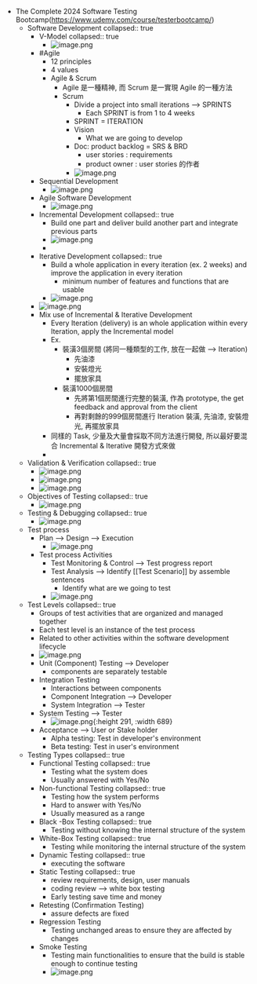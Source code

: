 - The Complete 2024 Software Testing Bootcamp(https://www.udemy.com/course/testerbootcamp/)
	- Software Development
	  collapsed:: true
		- V-Model
		  collapsed:: true
			- ![image.png](../assets/image_1715146620863_0.png)
		- #Agile
			- 12 principles
			- 4 values
			- Agile & Scrum
				- Agile 是一種精神, 而 Scrum 是一實現 Agile 的一種方法
				- Scrum
					- Divide a project into small iterations --> SPRINTS
						- Each  SPRINT is  from 1 to 4 weeks
					- SPRINT = ITERATION
					- Vision
						- What we are going to develop
					- Doc: product backlog = SRS & BRD
						- user stories : requirements
						- product owner : user stories 的作者
					- ![image.png](../assets/image_1715147304060_0.png)
		- Sequential Development
			- ![image.png](../assets/image_1715147799514_0.png)
		- Agile Software Development
			- ![image.png](../assets/image_1715147870504_0.png)
		- Incremental Development
		  collapsed:: true
			- Build one part and deliver build another part and integrate previous parts
			- ![image.png](../assets/image_1715138633972_0.png)
			-
		- Iterative Development
		  collapsed:: true
			- Build a whole application in every iteration (ex. 2 weeks) and improve the application in every iteration
				- minimum number of features and functions that are usable
			- ![image.png](../assets/image_1715138619883_0.png)
		- ![image.png](../assets/image_1715138867066_0.png)
		- Mix use of Incremental & Iterative Development
			- Every Iteration (delivery) is an whole application within every Iteration, apply the Incremental model
			- Ex.
				- 裝潢3個房間 (將同一種類型的工作, 放在一起做 --> Iteration)
					- 先油漆
					- 安裝燈光
					- 擺放家具
				- 裝潢1000個房間
					- 先將第1個房間進行完整的裝潢, 作為 prototype, the get feedback and approval from the client
					- 再對剩餘的999個房間進行 Iteration 裝潢, 先油漆, 安裝燈光, 再擺放家具
			- 同樣的 Task, 少量及大量會採取不同方法進行開發, 所以最好要混合 Incremental & Iterative 開發方式來做
			-
	- Validation & Verification
	  collapsed:: true
		- ![image.png](../assets/image_1715309692813_0.png)
		- ![image.png](../assets/image_1715309743408_0.png)
		- ![image.png](../assets/image_1715309791866_0.png)
	- Objectives of Testing
	  collapsed:: true
		- ![image.png](../assets/image_1715310148716_0.png)
	- Testing & Debugging
	  collapsed:: true
		- ![image.png](../assets/image_1715310490590_0.png)
	- Test process
		- Plan --> Design --> Execution
			- ![image.png](../assets/image_1715310843676_0.png)
		- Test process Activities
			- Test Monitoring & Control --> Test progress report
			- Test Analysis --> Identify [[Test Scenario]] by assemble sentences
				- Identify what are we going to test
			- ![image.png](../assets/image_1715310890202_0.png)
	- Test Levels
	  collapsed:: true
		- Groups of test activities that are organized and managed together
		- Each test level is an instance of the test process
		- Related to other activities within the software development lifecycle
		- ![image.png](../assets/image_1715311933234_0.png)
		- Unit (Component) Testing --> Developer
			- components are separately testable
		- Integration Testing
			- Interactions between components
			- Component Integration --> Developer
			- System Integration --> Tester
		- System Testing --> Tester
			- ![image.png](../assets/image_1715312302820_0.png){:height 291, :width 689}
		- Acceptance --> User or Stake holder
			- Alpha testing: Test in developer's environment
			- Beta testing: Test in user's environment
	- Testing Types
	  collapsed:: true
		- Functional Testing
		  collapsed:: true
			- Testing what the system does
			- Usually answered with Yes/No
		- Non-functional Testing
		  collapsed:: true
			- Testing how the system performs
			- Hard to answer with Yes/No
			- Usually measured as a range
		- Black -Box Testing
		  collapsed:: true
			- Testing without knowing the internal structure of the system
		- White-Box Testing
		  collapsed:: true
			- Testing while monitoring the internal structure of the system
		- Dynamic Testing
		  collapsed:: true
			- executing the software
		- Static Testing
		  collapsed:: true
			- review requirements, design, user manuals
			- coding review --> white box testing
			- Early testing save time and money
		- Retesting (Confirmation Testing)
			- assure defects are fixed
		- Regression Testing
			- Testing unchanged areas to ensure they are affected by changes
		- Smoke Testing
			- Testing main functionalities to ensure that the build is stable enough to continue testing
			- ![image.png](../assets/image_1715312910420_0.png)